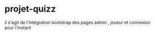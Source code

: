 # projet-quizz
il s'agit de l'intégration bootstrap des pages admin , joueur et connexion pour l'instant
